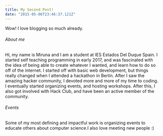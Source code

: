 ```yaml
---
title: My Second Post!
date: "2015-05-06T23:46:37.121Z"
---
```


Wow! I love blogging so much already.

###### About me

Hi, my name is Miruna and I am a student at IES Estados Del Duque Spain.
I started self teaching programming in early 2017, and was fascinated
with the idea of being able to create whatever I wanted, and learn how to do so
off of the internet. I started off with basic web development, but
things really changed when I attended a hackathon in Berlin. After I saw the amazing
hacker community, I devoted more and more of my time to coding. I eventually started organizing events, and hosting workshops. After this, I also got involved with Hack Club,
and have been an active member of the community.

###### Events

Some of my most defining and impactful work is organizing events to educate
others about computer science.I also love meeting new people :)
